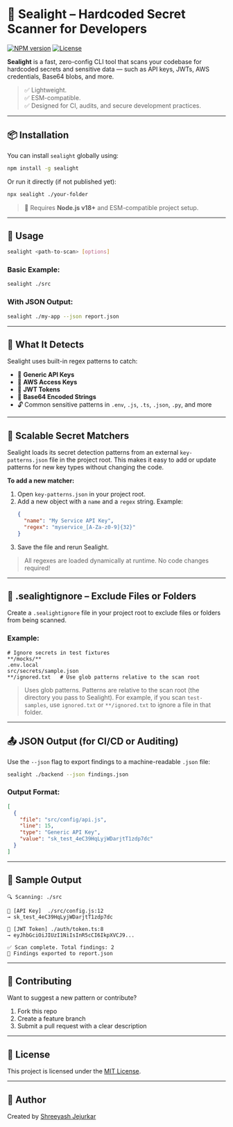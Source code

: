 # 🔐 Sealight – Hardcoded Secret Scanner for Developers

[![NPM version](https://img.shields.io/npm/v/sealight.svg)](https://www.npmjs.com/package/sealight)
[![License](https://img.shields.io/npm/l/sealight.svg)](./LICENSE)

**Sealight** is a fast, zero-config CLI tool that scans your codebase for hardcoded secrets and sensitive data — such as API keys, JWTs, AWS credentials, Base64 blobs, and more.

> ✅ Lightweight.  
> ✅ ESM-compatible.  
> ✅ Designed for CI, audits, and secure development practices.

---

## 📦 Installation

You can install `sealight` globally using:

```bash
npm install -g sealight
```

Or run it directly (if not published yet):

```bash
npx sealight ./your-folder
```

> 🧠 Requires **Node.js v18+** and ESM-compatible project setup.

---

## 🚀 Usage

```bash
sealight <path-to-scan> [options]
```

### Basic Example:

```bash
sealight ./src
```

### With JSON Output:

```bash
sealight ./my-app --json report.json
```

---

## 🎯 What It Detects

Sealight uses built-in regex patterns to catch:
- 🔑 **Generic API Keys**
- 🔐 **AWS Access Keys**
- 🧪 **JWT Tokens**
- 🧬 **Base64 Encoded Strings**
- 🔓 Common sensitive patterns in `.env`, `.js`, `.ts`, `.json`, `.py`, and more

---

## 🧩 Scalable Secret Matchers

Sealight loads its secret detection patterns from an external `key-patterns.json` file in the project root. This makes it easy to add or update patterns for new key types without changing the code.

**To add a new matcher:**
1. Open `key-patterns.json` in your project root.
2. Add a new object with a `name` and a `regex` string. Example:
   ```json
   {
     "name": "My Service API Key",
     "regex": "myservice_[A-Za-z0-9]{32}"
   }
   ```
3. Save the file and rerun Sealight.

> All regexes are loaded dynamically at runtime. No code changes required!

---

## 📂 .sealightignore – Exclude Files or Folders

Create a `.sealightignore` file in your project root to exclude files or folders from being scanned.

### Example:
```
# Ignore secrets in test fixtures
**/mocks/**
.env.local
src/secrets/sample.json
**/ignored.txt   # Use glob patterns relative to the scan root
```

> Uses glob patterns. Patterns are relative to the scan root (the directory you pass to Sealight). For example, if you scan `test-samples`, use `ignored.txt` or `**/ignored.txt` to ignore a file in that folder.

---

## 📤 JSON Output (for CI/CD or Auditing)

Use the `--json` flag to export findings to a machine-readable `.json` file:

```bash
sealight ./backend --json findings.json
```

### Output Format:
```json
[
  {
    "file": "src/config/api.js",
    "line": 15,
    "type": "Generic API Key",
    "value": "sk_test_4eC39HqLyjWDarjtT1zdp7dc"
  }
]
```

---

## 📄 Sample Output

```
🔍 Scanning: ./src

🔐 [API Key]  ./src/config.js:12
→ sk_test_4eC39HqLyjWDarjtT1zdp7dc

🔐 [JWT Token] ./auth/token.ts:8
→ eyJhbGciOiJIUzI1NiIsInR5cCI6IkpXVCJ9...

✅ Scan complete. Total findings: 2
📁 Findings exported to report.json
```

---

## 🤝 Contributing

Want to suggest a new pattern or contribute?

1. Fork this repo
2. Create a feature branch
3. Submit a pull request with a clear description

---

## 📜 License

This project is licensed under the [MIT License](./LICENSE).

---

## 🔗 Author

Created by [Shreeyash Jejurkar](https://github.com/Shreeyash836Jejurkar)


